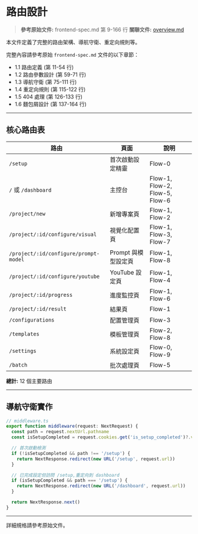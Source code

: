 # 路由設計

> **參考原始文件:** frontend-spec.md 第 9-166 行
> **關聯文件:** [overview.md](./overview.md)

本文件定義了完整的路由架構、導航守衛、重定向規則等。

完整內容請參考原始 `frontend-spec.md` 文件的以下章節：
- 1.1 路由定義 (第 11-54 行)
- 1.2 路由參數設計 (第 59-71 行)
- 1.3 導航守衛 (第 75-111 行)
- 1.4 重定向規則 (第 115-122 行)
- 1.5 404 處理 (第 126-133 行)
- 1.6 麵包屑設計 (第 137-164 行)

---

## 核心路由表

| 路由 | 頁面 | 說明 |
|------|------|------|
| `/setup` | 首次啟動設定精靈 | Flow-0 |
| `/` 或 `/dashboard` | 主控台 | Flow-1, Flow-2, Flow-5, Flow-6 |
| `/project/new` | 新增專案頁 | Flow-1, Flow-2 |
| `/project/:id/configure/visual` | 視覺化配置頁 | Flow-1, Flow-3, Flow-7 |
| `/project/:id/configure/prompt-model` | Prompt 與模型設定頁 | Flow-1, Flow-8 |
| `/project/:id/configure/youtube` | YouTube 設定頁 | Flow-1, Flow-4 |
| `/project/:id/progress` | 進度監控頁 | Flow-1, Flow-6 |
| `/project/:id/result` | 結果頁 | Flow-1 |
| `/configurations` | 配置管理頁 | Flow-3 |
| `/templates` | 模板管理頁 | Flow-2, Flow-8 |
| `/settings` | 系統設定頁 | Flow-0, Flow-9 |
| `/batch` | 批次處理頁 | Flow-5 |

**總計:** 12 個主要路由

---

## 導航守衛實作

```typescript
// middleware.ts
export function middleware(request: NextRequest) {
  const path = request.nextUrl.pathname
  const isSetupCompleted = request.cookies.get('is_setup_completed')?.value

  // 首次啟動檢測
  if (!isSetupCompleted && path !== '/setup') {
    return NextResponse.redirect(new URL('/setup', request.url))
  }

  // 已完成設定但訪問 /setup,重定向到 dashboard
  if (isSetupCompleted && path === '/setup') {
    return NextResponse.redirect(new URL('/dashboard', request.url))
  }

  return NextResponse.next()
}
```

---

詳細規格請參考原始文件。
